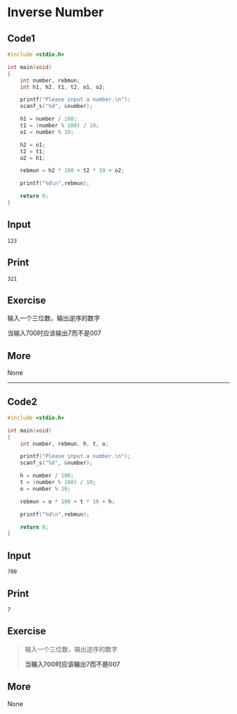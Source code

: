 # Inverse Number

## Code1

```C
#include <stdio.h>

int main(void)
{
	int number, rebmun;
	int h1, h2, t1, t2, o1, o2;

	printf("Please input a number.\n");
	scanf_s("%d", &number);

	h1 = number / 100;
	t1 = (number % 100) / 10;
	o1 = number % 10;

	h2 = o1;
	t2 = t1;
	o2 = h1;

	rebmun = h2 * 100 + t2 * 10 + o2;

	printf("%d\n",rebmun);

	return 0;
}
```

## Input

`123`

## Print

`321`

## Exercise

输入一个三位数，输出逆序的数字

当输入700时应该输出7而不是007

## More

None

***


## Code2

```C
#include <stdio.h>

int main(void)
{
	int number, rebmun, h, t, o;

	printf("Please input a number.\n");
	scanf_s("%d", &number);

	h = number / 100;
	t = (number % 100) / 10;
	o = number % 10;

	rebmun = o * 100 + t * 10 + h;

	printf("%d\n",rebmun);

	return 0;
}
```

## Input

`700`

## Print

`7`

## Exercise

>  输入一个三位数，输出逆序的数字
>
> **当输入700时应该输出7而不是007**

## More

None
